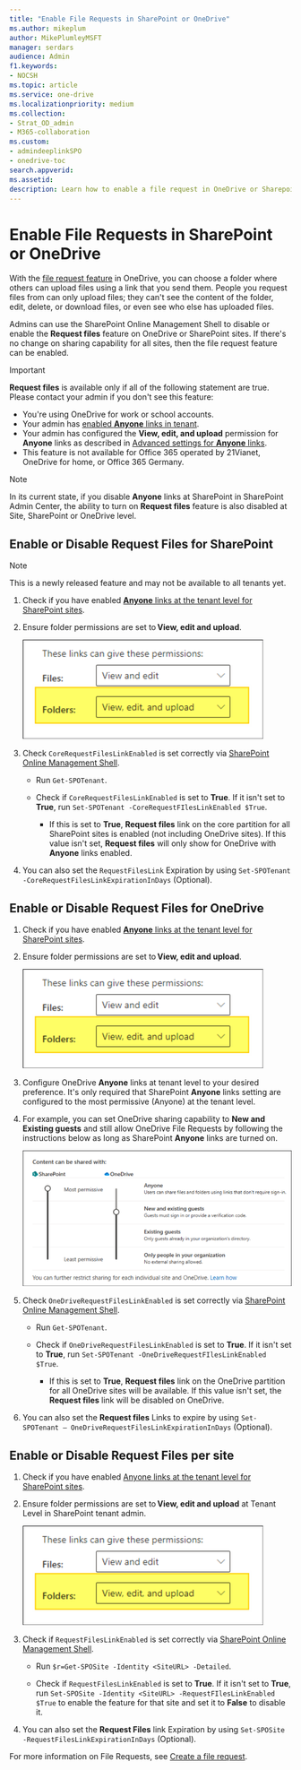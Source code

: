 ```yaml
---
title: "Enable File Requests in SharePoint or OneDrive" 
ms.author: mikeplum
author: MikePlumleyMSFT
manager: serdars
audience: Admin
f1.keywords:
- NOCSH
ms.topic: article
ms.service: one-drive
ms.localizationpriority: medium
ms.collection: 
- Strat_OD_admin
- M365-collaboration
ms.custom:
- admindeeplinkSPO
- onedrive-toc
search.appverid:
ms.assetid:
description: Learn how to enable a file request in OneDrive or Sharepoint.
---
```


# Enable File Requests in SharePoint or OneDrive 

With the [file request feature](https://support.microsoft.com/office/create-a-file-request-f54aa7f8-2589-4421-b351-d415fc3b83af) in OneDrive, you can choose a folder where others can upload files using a link that you send them. People you request files from can only upload files; they can't see the content of the folder, edit, delete, or download files, or even see who else has uploaded files. 

Admins can use the SharePoint Online Management Shell to disable or enable the **Request files** feature on OneDrive or SharePoint sites. If there's no change on sharing capability for all sites, then the file request feature can be enabled. 

> [!IMPORTANT]
> **Request files** is available only if all of the following statement are true. Please contact your admin if you don't see this feature:
> - You're using OneDrive for work or school accounts.
> - Your admin has [enabled **Anyone** links in tenant](/sharepoint/turn-external-sharing-on-or-off).
> - Your admin has configured the **View, edit, and upload** permission for **Anyone** links as described in [Advanced settings for **Anyone** links](/sharepoint/turn-external-sharing-on-or-off#advanced-settings-for-anyone-links).
> - This feature is not available for Office 365 operated by 21Vianet, OneDrive for home, or Office 365 Germany.

> [!NOTE]
> In its current state, if you disable **Anyone** links at SharePoint in SharePoint Admin Center, the ability to turn on **Request files** feature is also disabled at Site, SharePoint or OneDrive level.

## Enable or Disable Request Files for SharePoint

> [!NOTE]
> This is a newly released feature and may not be available to all tenants yet. 

1. Check if you have enabled [**Anyone** links at the tenant level for SharePoint sites](/sharepoint/turn-external-sharing-on-or-off#change-the-organization-level-external-sharing-setting). 

2. Ensure folder permissions are set to **View, edit and upload**. 

   ![for-folder-permissions](media/select-folder.png)

3. Check `CoreRequestFilesLinkEnabled` is set correctly via [SharePoint Online Management Shell](/powershell/sharepoint/sharepoint-online/connect-sharepoint-online).  

   - Run `Get-SPOTenant`. 

   - Check if `CoreRequestFilesLinkEnabled` is set to **True**. If it isn't set to **True**, run `Set-SPOTenant -CoreRequestFIlesLinkEnabled $True`. 

     - If this is set to **True**, **Request files** link on the core partition for all SharePoint sites is enabled (not including OneDrive sites). If this value isn't set, **Request files** will only show for OneDrive with **Anyone** links enabled. 
     
4. You can also set the `RequestFilesLink` Expiration by using `Set-SPOTenant -CoreRequestFilesLinkExpirationInDays` (Optional).

## Enable or Disable Request Files for OneDrive

1. Check if you have enabled [**Anyone** links at the tenant level for SharePoint sites](/sharepoint/turn-external-sharing-on-or-off#change-the-organization-level-external-sharing-setting). 

2. Ensure folder permissions are set to **View, edit and upload**.

   ![for-folder-permissions](media/select-folder.png)

3. Configure OneDrive **Anyone** links at tenant level to your desired preference. It's only required that SharePoint **Anyone** links setting are configured to the most permissive (Anyone) at the tenant level.  

4. For example, you can set OneDrive sharing capability to **New and Existing guests** and still allow OneDrive File Requests by following the instructions below as long as SharePoint **Anyone** links are turned on.  

   ![shared-content-in-SharePoint-and-Onedrive](media/content.png)
   
5. Check `OneDriveRequestFilesLinkEnabled` is set correctly via [SharePoint Online Management Shell](/powershell/sharepoint/sharepoint-online/connect-sharepoint-online).  

   - Run `Get-SPOTenant`.

   - Check if `OneDriveRequestFilesLinkEnabled` is set to **True**. If it isn't set to **True**, run `Set-SPOTenant -OneDriveRequestFIlesLinkEnabled $True`. 

     - If this is set to **True**, **Request files** link on the OneDrive partition for all OneDrive sites will be available. If this value isn't set, the **Request files** link will be disabled on OneDrive. 

6. You can also set the **Request files** Links to expire by using `Set-SPOTenant – OneDriveRequestFilesLinkExpirationInDays` (Optional).

## Enable or Disable Request Files per site

1. Check if you have enabled [Anyone links at the tenant level for SharePoint sites](/sharepoint/turn-external-sharing-on-or-off#change-the-organization-level-external-sharing-setting). 

2. Ensure folder permissions are set to **View, edit and upload** at Tenant Level in SharePoint tenant admin.

   ![for-folder-permissions](media/select-folder.png)

3. Check if `RequestFilesLinkEnabled` is set correctly via [SharePoint Online Management Shell](/powershell/sharepoint/sharepoint-online/connect-sharepoint-online).  

   - Run `$r=Get-SPOSite -Identity <SiteURL> -Detailed`.

   - Check if `RequestFilesLinkEnabled` is set to **True**. If it isn't set to **True**, run `Set-SPOSite -Identity <SiteURL> -RequestFIlesLinkEnabled $True` to enable the feature for that site and set it to **False** to disable it.

4. You can also set the **Request Files** link Expiration by using `Set-SPOSite -RequestFilesLinkExpirationInDays` (Optional).
  
For more information on File Requests, see [Create a file request](https://support.microsoft.com/office/create-a-file-request-f54aa7f8-2589-4421-b351-d415fc3b83af).
  
